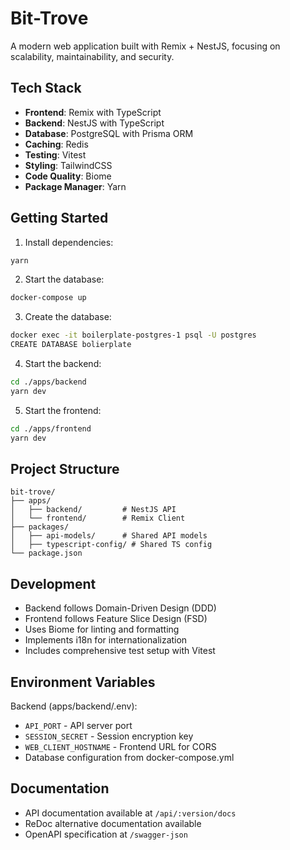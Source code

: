 # Bit-Trove

A modern web application built with Remix + NestJS, focusing on scalability, maintainability, and security.

## Tech Stack

- **Frontend**: Remix with TypeScript
- **Backend**: NestJS with TypeScript
- **Database**: PostgreSQL with Prisma ORM
- **Caching**: Redis
- **Testing**: Vitest
- **Styling**: TailwindCSS
- **Code Quality**: Biome
- **Package Manager**: Yarn

## Getting Started

1. Install dependencies:
```sh
yarn
```

2. Start the database:
```sh
docker-compose up
```

3. Create the database:
```sh
docker exec -it boilerplate-postgres-1 psql -U postgres
CREATE DATABASE bolierplate
```

4. Start the backend:
```sh
cd ./apps/backend
yarn dev
```

5. Start the frontend:
```sh
cd ./apps/frontend
yarn dev
```

## Project Structure

```
bit-trove/
├── apps/
│   ├── backend/         # NestJS API
│   └── frontend/        # Remix Client
├── packages/
│   ├── api-models/      # Shared API models
│   ├── typescript-config/ # Shared TS config
└── package.json
```

## Development

- Backend follows Domain-Driven Design (DDD)
- Frontend follows Feature Slice Design (FSD)
- Uses Biome for linting and formatting
- Implements i18n for internationalization
- Includes comprehensive test setup with Vitest

## Environment Variables

Backend (apps/backend/.env):
- `API_PORT` - API server port
- `SESSION_SECRET` - Session encryption key
- `WEB_CLIENT_HOSTNAME` - Frontend URL for CORS
- Database configuration from docker-compose.yml

## Documentation

- API documentation available at `/api/:version/docs`
- ReDoc alternative documentation available
- OpenAPI specification at `/swagger-json`